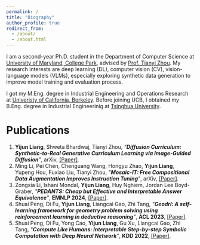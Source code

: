 ```yaml
---
permalink: /
title: "Biography"
author_profile: true
redirect_from: 
  - /about/
  - /about.html
---
```


I am a second-year Ph.D. student in the Department of Computer Science at [University of Maryland, College Park](https://umd.edu/), advised by [Prof. Tianyi Zhou](https://tianyizhou.github.io/). 
My research interests are deep learning (DL), computer vision (CV), vision-language models (VLMs), especially exploring synthetic data generation to improve model training and evaluation process.

I got my M.Eng. degree in Industrial Engineering and Operations Research at [Univeristy of California, Berkeley](https://ieor.berkeley.edu/). Before joining UCB, I obtained my B.Eng. degree in Industrial Engineerinig at [Tsinghua University](https://www.ie.tsinghua.edu.cn/eng/). 

[//]: # (I previously worked at ByteDance)


Publications
======
1. **Yijun Liang**, Shweta Bhardwaj, Tianyi Zhou, *"**Diffusion Curriculum: Synthetic-to-Real Generative Curriculum Learning via Image-Guided Diffusion**"*, arXiv, [[Paper]](https://arxiv.org/abs/2410.13674).
2. Ming Li, Pei Chen, Chenguang Wang, Hongyu Zhao, **Yijun Liang**, Yupeng Hou, Fuxiao Liu, Tianyi Zhou, *"**Mosaic-IT: Free Compositional Data Augmentation Improves Instruction Tuning**"*, arXiv, [[Paper]](https://arxiv.org/abs/2405.13326).
3. Zongxia Li, Ishani Mondal, **Yijun Liang**, Huy Nghiem, Jordan Lee Boyd-Graber, *"**PEDANTS: Cheap but Effective and Interpretable Answer Equivalence**"*, **EMNLP 2024**, [[Paper]](https://arxiv.org/abs/2402.11161).
4. Shuai Peng, Di Fu, **Yijun Liang**, Liangcai Gao, Zhi Tang, *"**Geodrl: A self-learning framework for geometry problem solving using reinforcement learning in deductive reasoning**"*, **ACL 2023**, [[Paper]](https://aclanthology.org/2023.findings-acl.850.pdf). 
5. Shuai Peng, Di Fu, Yong Cao, **Yijun Liang**, Gu Xu, Liangcai Gao, Zhi Tang, *"**Compute Like Humans: Interpretable Step-by-step Symbolic Computation with Deep Neural Network**"*, **KDD 2022**, [[Paper]](https://dl.acm.org/doi/abs/10.1145/3534678.3539276). 

